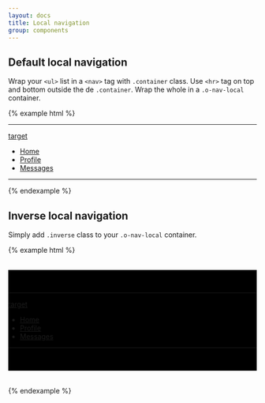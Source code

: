 ```yaml
---
layout: docs
title: Local navigation
group: components
---
```


## Default local navigation

Wrap your `<ul>` list in a `<nav>` tag with `.container` class. Use `<hr>` tag on top and bottom outside the de `.container`. Wrap the whole in a `.o-nav-local` container.

{% example html %}
<div class="o-nav-local">
    <hr aria-hidden="true">
    <nav class="container">
        <a class="hidden-sm-up nav-link active local-select" data-toggle="collapse" href="#localNav1" aria-haspopup="true">target</a>
        <ul class="nav collapse" id="localNav1">
            <li class="nav-item"><a class="nav-link active" href="#">Home</a></li>
            <li class="nav-item"><a class="nav-link" href="#">Profile</a></li>
            <li class="nav-item"><a class="nav-link" href="#">Messages</a></li>
        </ul>
    </nav>
    <hr aria-hidden="true">
</div>
{% endexample %}

## Inverse local navigation

Simply add `.inverse` class to your `.o-nav-local` container.

{% example html %}
<div style="margin: 2rem 0; padding: 2rem 0; background-color: black;">
    <div class="o-nav-local inverse">
        <hr aria-hidden="true">
        <nav class="container">
            <a class="hidden-sm-up nav-link active local-select" data-toggle="collapse" href="#localNav2" aria-haspopup="true">target</a>
            <ul class="nav collapse" id="localNav2">
                <li class="nav-item"><a class="nav-link active" href="#">Home</a></li>
                <li class="nav-item"><a class="nav-link" href="#">Profile</a></li>
                <li class="nav-item"><a class="nav-link" href="#">Messages</a></li>
            </ul>
        </nav>
        <hr aria-hidden="true">
    </div>
</div>
{% endexample %}
